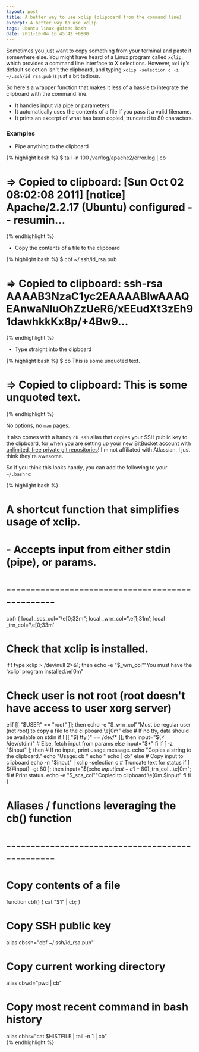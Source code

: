 ```yaml
---
layout: post
title: A better way to use xclip (clipboard from the command line)
excerpt: A better way to use xclip
tags: ubuntu linux guides bash
date: 2011-10-04 16:45:42 +0800
---
```


Sometimes you just want to copy something from your terminal and paste it somewhere else.
You might have heard of a Linux program called <code>xclip</code>, which provides a command line
interface to X selections.
However, <code>xclip</code>'s default selection isn't the clipboard,
and typing <code>xclip -selection c -i ~/.ssh/id_rsa.pub<file></code> is just a bit tedious.

So here's a wrapper function that makes it less of a hassle
to integrate the clipboard with the command line.

* It handles input via pipe or parameters.
* It automatically uses the contents of a file if you pass it a valid filename.
* It prints an excerpt of what has been copied, truncated to 80 characters.

### Examples

* Pipe anything to the clipboard

{% highlight bash %}
$ tail -n 100 /var/log/apache2/error.log | cb
# => Copied to clipboard: [Sun Oct 02 08:02:08 2011] [notice] Apache/2.2.17 (Ubuntu) configured -- resumin...
{% endhighlight %}

* Copy the contents of a file to the clipboard

{% highlight bash %}
$ cbf ~/.ssh/id_rsa.pub
# => Copied to clipboard: ssh-rsa AAAAB3NzaC1yc2EAAAABIwAAAQEAnwaNIuOhZzUeR6/xEEudXt3zEh91dawhkkKx8p/+4Bw9...
{% endhighlight %}

* Type straight into the clipboard

{% highlight bash %}
$ cb This is some unquoted text.
# => Copied to clipboard: This is some unquoted text.
{% endhighlight %}


No options, no <code>man</code> pages.

It also comes with a handy <code>cb_ssh</code> alias that copies your SSH public key to the clipboard,
for when you are setting up your new [BitBucket account](https://bitbucket.org)
with [unlimited, free private git repositories](http://blog.bitbucket.org/2011/10/03/bitbucket-now-rocks-git/)!
I'm not affiliated with Atlassian, I just think they're awesome.

So if you think this looks handy, you can add the following to your <code>~/.bashrc</code>:

{% highlight bash %}
# A shortcut function that simplifies usage of xclip.
# - Accepts input from either stdin (pipe), or params.
# ------------------------------------------------
cb() {
  local _scs_col="\e[0;32m"; local _wrn_col='\e[1;31m'; local _trn_col='\e[0;33m'
  # Check that xclip is installed.
  if ! type xclip > /dev/null 2>&1; then
    echo -e "$_wrn_col""You must have the 'xclip' program installed.\e[0m"
  # Check user is not root (root doesn't have access to user xorg server)
  elif [[ "$USER" == "root" ]]; then
    echo -e "$_wrn_col""Must be regular user (not root) to copy a file to the clipboard.\e[0m"
  else
    # If no tty, data should be available on stdin
    if ! [[ "$( tty )" == /dev/* ]]; then
      input="$(< /dev/stdin)"
    # Else, fetch input from params
    else
      input="$*"
    fi
    if [ -z "$input" ]; then  # If no input, print usage message.
      echo "Copies a string to the clipboard."
      echo "Usage: cb <string>"
      echo "       echo <string> | cb"
    else
      # Copy input to clipboard
      echo -n "$input" | xclip -selection c
      # Truncate text for status
      if [ ${#input} -gt 80 ]; then input="$(echo $input | cut -c1-80)$_trn_col...\e[0m"; fi
      # Print status.
      echo -e "$_scs_col""Copied to clipboard:\e[0m $input"
    fi
  fi
}
# Aliases / functions leveraging the cb() function
# ------------------------------------------------
# Copy contents of a file
function cbf() { cat "$1" | cb; }  
# Copy SSH public key
alias cbssh="cbf ~/.ssh/id_rsa.pub"  
# Copy current working directory
alias cbwd="pwd | cb"  
# Copy most recent command in bash history
alias cbhs="cat $HISTFILE | tail -n 1 | cb"  
{% endhighlight %}

